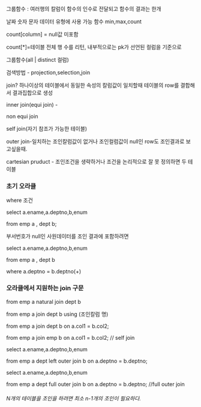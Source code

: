 그룹함수 : 여러행의 칼럼이 함수의 인수로 전달되고 함수의 결과는 한개 



날짜 숫자 문자 데이터 유형에 사용 가능 함수 min,max,count



count[column] = null값 미포함

count[*]=테이블 전체 행 수를 리턴, 내부적으로는 pk가 선언된 컬럼을 기준으로

그룹함수(all | distinct 컬럼)





검색방법 - projection,selection,join

join? 하나이상의 테이블에서 동일한 속성의 칼럼값이 일치할때 테이블의 row를 결합해서 결과집합으로 생성

inner join(equi join) - 

non equi join

self join(자기 참조가 가능한 테이블)

outer join-일치하는 조인칼럼값이 없거나 조인컬럼값이 null인 row도 조인결과로 보고싶을때.

cartesian pruduct - 조인조건을 생략하거나 조건을 논리적으로 잘 못 정의하면 두 테이블





### 초기 오라클

where 조건

select a.ename,a.deptno,b,enum

from emp a , dept b;



부서번호가 null인 사원데이터를 조인 결과에 포함하려면

select a.ename,a.deptno,b,enum

from emp a , dept b

where a.deptno = b.deptno(+)





### 오라클에서 지원하는 join 구문



from emp a natural join dept b

from emp a join dept b using (조인칼럼 명)

from emp a join dept b on a.col1 = b.col2;

from emp a join emp b on a.col1 = b.col2; // self join



select a.ename,a.deptno,b,enum

from emp a  dept left outer join b on a.deptno = b.deptno;



select a.ename,a.deptno,b,enum

from emp a  dept full outer join b on a.deptno = b.deptno;  //full outer join



###### N개의 테이블을 조인을 하려면 최소 n-1개의 조인이 필요하다.